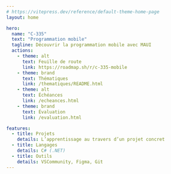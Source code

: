 ```yaml
---
# https://vitepress.dev/reference/default-theme-home-page
layout: home

hero:
  name: "C-335"
  text: "Programmation mobile"
  tagline: Découvrir la programmation mobile avec MAUI
  actions:
    - theme: alt
      text: Feuille de route
      link: https://roadmap.sh/r/c-335-mobile
    - theme: brand
      text: Thématiques
      link: /thematiques/README.html
    - theme: alt
      text: Échéances
      link: /echeances.html
    - theme: brand
      text: Évaluation
      link: /evaluation.html

features:
  - title: Projets
    details: L’apprentissage au travers d’un projet concret
  - title: Langages
    details: C# (.NET)
  - title: Outils
    details: VSCommunity, Figma, Git
---
```



